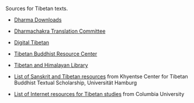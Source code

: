 Sources for Tibetan texts.

- [Dharma Downloads](http://www.dharmadownload.net/)

- [Dharmachakra Translation Committee](http://dharmachakra.net/)

- [Digital Tibetan](http://digitaltibetan.org/index.php/Main_Page)

- [Tibetan Buddhist Resource Center](http://www.tbrc.org)

- [Tibetan and Himalayan Library](http://www.thlib.org/)

- [List of Sanskrit and Tibetan resources](http://www.kc-tbts.uni-hamburg.de/index.php/de/archive-datenbanken) from Khyentse Center for Tibetan Buddhist Textual Scholarship, Universität Hamburg

- [List of Internet resources for Tibetan studies](http://library.columbia.edu/locations/eastasian/tibetan/links.html) from Columbia University
